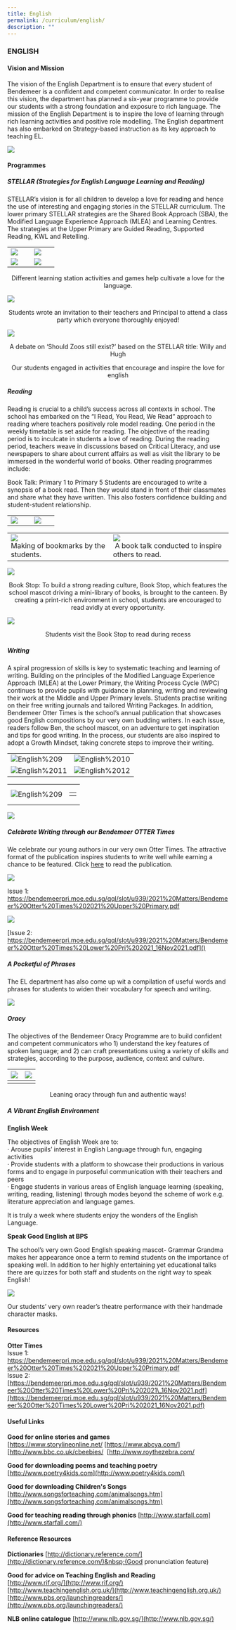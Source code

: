 ```yaml
---
title: English
permalink: /curriculum/english/
description: ""
---
```

### ENGLISH

#### Vision and Mission

The vision of the English Department is to ensure that every student of Bendemeer is a confident and competent communicator. In order to realise this vision, the department has planned a six-year programme to provide our students with a strong foundation and exposure to rich language. The mission of the English Department is to inspire the love of learning&nbsp;through rich learning activities and positive role modelling. The English department has also embarked on Strategy-based instruction as its key approach to teaching EL.

![](/images/overview%20of%20lessons.jpg)

#### Programmes

##### STELLAR (Strategies for English Language Learning and Reading)

STELLAR’s vision is for all children to develop a love for reading and hence the use of interesting and engaging stories in the STELLAR curriculum. The lower primary STELLAR strategies are the Shared Book Approach (SBA), the Modified Language Experience Approach (MLEA) and Learning Centres. The strategies at the Upper Primary are Guided Reading, Supported Reading, KWL and Retelling.

<table>
	<tbody><tr>
		<td width="30%">
			<img src="/images/English%203.jpg">
		</td>
		<td width="30%">
			<img src="/images/English%204.jpg">
		</td>
	</tr>
	<tr>
		<td>
			<img src="/images/English%201.jpg">
		</td>
		<td>
			<img src="/images/English%202.jpg">
		</td>
	</tr>
</tbody></table>

	

<p align="center"> Different learning station activities and games help cultivate a love for the language.      </p>

![](/images/English%205.jpg)
	
<p align="center">Students wrote an invitation to their teachers and Principal to attend a class party which everyone thoroughly enjoyed!  </p>

![](/images/English%206.jpg)
<p align="center">A debate on ‘Should Zoos still exist?’ based on the STELLAR title: Willy and Hugh</p><p></p>

<p align="center">Our students engaged in activities that encourage and inspire the love for english  </p>    

##### Reading


Reading is crucial to a child’s success across all contexts in school. The school has embarked on the “I Read, You Read, We Read” approach to reading where teachers positively role model reading. One period in the weekly timetable is set aside for reading. The objective of the reading period is to inculcate in students a love of reading. During the reading period, teachers weave in discussions based on Critical Literacy, and use newspapers to share about current affairs as well as visit the library to be immersed in the wonderful world of books. Other reading programmes include:

Book Talk: Primary 1 to Primary 5 Students are encouraged to write a synopsis of a book read. Then they would stand in front of their classmates and share what they have written. This also fosters confidence building and student-student relationship.

<table>
	<tbody><tr>
		<td width="30%">
			<img src="/images/English%207.jpg">
		</td>
		<td width="30%">
			<img src="/images/English%208.jpg">
		</td>
		
  
</tr></tbody></table><table>
	<tbody><tr>
		<td>
			<img src="/images/3%20(16).jpg"> <br>
			Making of bookmarks by the students.&nbsp;&nbsp; 
		</td>
		<td>
			<img src="/images/4%20(12).jpg"> <br>
			&nbsp;A book talk conducted to inspire others to read.
		</td>
	</tr>
</tbody></table>
 

![](/images/5%20(11).jpg)

<p align="center">Book Stop:&nbsp;To build a strong reading culture, Book Stop, which features the school mascot driving a mini-library of books, is brought to the canteen. By creating a print-rich environment in school, students are encouraged to read avidly at every opportunity.  </p>


![](/images/4%20(13).jpg)
<p align="center">Students visit the Book Stop to read during recess  </p>

##### Writing

		
A spiral progression of skills is key to systematic teaching and learning of writing. Building on the principles of the Modified&nbsp;Language Experience Approach (MLEA)&nbsp;at the Lower Primary, the Writing Process Cycle (WPC) continues to provide pupils with guidance&nbsp;in planning, writing and reviewing their work at the Middle and Upper Primary levels.&nbsp;Students practise writing on their free writing journals and tailored Writing Packages. In addition, Bendemeer Otter Times is the school’s annual publication that&nbsp;showcases good English compositions by our very own budding writers. In each issue, readers follow Ben, the school mascot, on an adventure to get inspiration and tips for good writing. In the process, our students are also inspired to adopt a Growth Mindset, taking concrete steps to improve their writing.&nbsp;

<table>
  <tbody>
    <tr>
      <td><img alt="English%209" src="/images/English%209.jpg"></td>
      <td><img alt="English%2010" src="/images/English%2010.jpg"></td>
    </tr>
    <tr>
      <td><img alt="English%2011" src="/images/English%2011.jpg"></td>
      <td><img alt="English%2012" src="/images/English%2012.jpg"></td>
    </tr>
  </tbody>
</table>
<table>
  <tbody>
    <tr>
      <td><img alt="English%209" src="/images/English%209.jpg"></td>
      <td>
        <table>
          <tbody>
            <tr>
              <td></td>
            </tr>
          </tbody>
        </table>
      </td>
    </tr>
  </tbody>
</table>
			
![](/images/elpicture2.jpg)
			
##### **Celebrate Writing through our Bendemeer OTTER Times**

We celebrate our young authors in our very own Otter Times. The attractive format of the publication inspires students to write well while earning a chance to be featured. Click&nbsp;[here](https://bendemeerpri.moe.edu.sg/qql/slot/u939/2021%20Matters/Bendemeer%20Otter%20Times%202021%20Upper%20Primary.pdf)&nbsp;to read the publication.
			
![](/images/English%2017.png)

Issue 1: https://bendemeerpri.moe.edu.sg/qql/slot/u939/2021%20Matters/Bendemeer%20Otter%20Times%202021%20Upper%20Primary.pdf
			
![](/images/English%2018.png)
			
[Issue 2: https://bendemeerpri.moe.edu.sg/qql/slot/u939/2021%20Matters/Bendemeer%20Otter%20Times%20Lower%20Pri%202021_16Nov2021.pdf]()


##### A Pocketful of Phrases

The EL department has also come up wit a compilation of useful words and phrases for students to widen their vocabulary for speech and writing. 
			
			
![](/images/pocketful%20of%20phrases.jpg)
			
			
##### Oracy

The objectives of the Bendemeer Oracy Programme are to build confident and competent communicators who 1) understand the key features of spoken language; and 2) can craft presentations using a variety of skills and strategies, according to the purpose, audience, context and culture.

| ![](/images/11%20(5).jpg)  |![](/images/12%20(2).jpg) |
| --- | --- |
| | |

<p align="center"> Leaning oracy through fun and authentic ways! </p>

  

##### A Vibrant English Environment

**English Week**

The objectives of English Week are to:&nbsp;&nbsp;&nbsp;<br>
·&nbsp;Arouse pupils’ interest in English Language through fun, engaging activities <br>
·&nbsp;Provide students with a platform to showcase their productions in various forms and to engage in purposeful communication with their teachers and peers <br>
·&nbsp;Engage students in various areas of English language learning (speaking, writing, reading, listening) through modes beyond the scheme of work e.g. literature appreciation and language games.
			
It is truly a week where students enjoy the wonders of the English Language. 


**Speak Good English at BPS**

The school’s very own Good English speaking mascot- Grammar Grandma makes her appearance once a term to remind students on the importance of speaking well. In addition to her highly entertaining yet educational talks there are quizzes for both staff and students on the right way to speak English!

![](/images/readerstheatre.jpg)

Our students’ very own reader’s theatre performance with their handmade character masks.

#### Resources

**Otter Times**<br>
Issue 1: <br>
			https://bendemeerpri.moe.edu.sg/qql/slot/u939/2021%20Matters/Bendemeer%20Otter%20Times%202021%20Upper%20Primary.pdf<br>
Issue 2: [https://bendemeerpri.moe.edu.sg/qql/slot/u939/2021%20Matters/Bendemeer%20Otter%20Times%20Lower%20Pri%202021\_16Nov2021.pdf](https://bendemeerpri.moe.edu.sg/qql/slot/u939/2021%20Matters/Bendemeer%20Otter%20Times%20Lower%20Pri%202021_16Nov2021.pdf)

#### Useful Links
**Good for online stories and games** <br>
[https://www.storylineonline.net/
[https://www.abcya.com/]
[http://www.bbc.co.uk/cbeebies/&nbsp;
[http://www.roythezebra.com/

**Good for downloading&nbsp;poems and teaching poetry**
[http://www.poetry4kids.com](http://www.poetry4kids.com/)

**Good for downloading Children's Songs** 
[http://www.songsforteaching.com/animalsongs.htm](http://www.songsforteaching.com/animalsongs.htm)&nbsp;

**Good for teaching reading through phonics**
[http://www.starfall.com](http://www.starfall.com/)

#### Reference Resources

**Dictionaries**
[http://dictionary.reference.com/](http://dictionary.reference.com/)&nbsp;(Good pronunciation feature)

**Good for advice on Teaching English and Reading** <br>
[http://www.rif.org/](http://www.rif.org/) <br>
[http://www.teachingenglish.org.uk/](http://www.teachingenglish.org.uk/) <br>
[http://www.pbs.org/launchingreaders/](http://www.pbs.org/launchingreaders/)

**NLB online catalogue** 
[http://www.nlb.gov.sg/](http://www.nlb.gov.sg/)